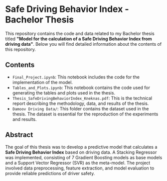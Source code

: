 # Safe Driving Behavior Index - Bachelor Thesis

This repository contains the code and data related to my Bachelor thesis titled **"Model for the calculation of a Safe Driving Behavior Index from driving data"**. Below you will find detailed information about the contents of this repository.

## Contents

- `Final_Project.ipynb`: This notebook includes the code for the implementation of the model.
- `Tables_and_Plots.ipynb`: This notebook contains the code used for generating the tables and plots used in the thesis.
- `Thesis_SafeDrivingBehaviorIndex_Kneknas.pdf`: This is the technical report describing the methodology, data, and results of the thesis.
- `Damoov Driving Data/`: This folder contains the dataset used in the thesis. The dataset is essential for the reproduction of the experiments and results.

## Abstract

The goal of this thesis was to develop a predictive model that calculates a **Safe Driving Behavior Index** based on driving data. A Stacking Regressor was implemented, consisting of 7 Gradient Boosting models as base models and a Support Vector Regressor (SVR) as the meta-model. The project involved data preprocessing, feature extraction, and model evaluation to provide reliable predictions of driver safety.
